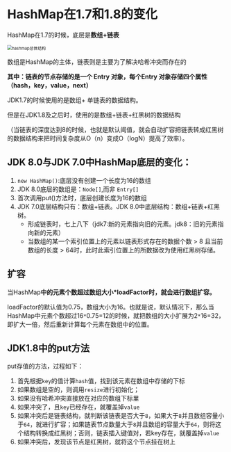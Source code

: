 # HashMap在1.7和1.8的变化

HashMap在1.7的时候，底层是**数组+链表**

<img src="images/hashmap总体结构.png" alt="hashmap总体结构" style="zoom:67%;" />

数组是HashMap的主体，链表则是主要为了解决哈希冲突而存在的 

**其中：链表的节点存储的是一个 Entry 对象，每个Entry 对象存储四个属性（hash，key，value，next）** 



JDK1.7的时候使用的是数组+ 单链表的数据结构。

但是在JDK1.8及之后时，使用的是数组+链表+红黑树的数据结构

（当链表的深度达到8的时候，也就是默认阈值，就会自动扩容把链表转成红黑树的数据结构来把时间复杂度从O（n）变成O（logN）提高了效率）。 



## JDK 8.0与JDK 7.0中HashMap底层的变化：

1. `new HashMap()`:底层没有创建一个长度为16的数组
2. JDK 8.0底层的数组是：`Node[]`,而非 `Entry[]`
3. 首次调用put()方法时，底层创建长度为16的数组
4. JDK 7.0底层结构只有：数组+链表。JDK 8.0中底层结构：数组+链表+红黑树。
   - 形成链表时，七上八下（jdk7:新的元素指向旧的元素。jdk8：旧的元素指向新的元素）
   - 当数组的某一个索引位置上的元素以链表形式存在的数据个数 > 8 且当前数组的长度 > 64时，此时此索引位置上的所数据改为使用红黑树存储。

## 扩容

当HashMap**中的元素个数超过数组大小\*loadFactor时，就会进行数组扩容。**

loadFactor的默认值为0.75，数组大小为16。也就是说，默认情况下，那么当HashMap中元素个数超过16`*`0.75=12的时候，就把数组的大小扩展为2`*`16=32，即扩大一倍，然后重新计算每个元素在数组中的位置。

## JDK1.8中的put方法

put存值的方法，过程如下：

1. 首先根据`key`的值计算`hash`值，找到该元素在数组中存储的下标
2. 如果数组是空的，则调用`resize`进行初始化；
3. 如果没有哈希冲突直接放在对应的数组下标里
4. 如果冲突了，且`key`已经存在，就覆盖掉`value`
5. 如果冲突后是链表结构，就判断该链表是否大于`8`，如果大于`8`并且数组容量小于`64`，就进行扩容；如果链表节点数量大于`8`并且数组的容量大于`64`，则将这个结构转换成红黑树；否则，链表插入键值对，若key存在，就覆盖掉`value`
6. 如果冲突后，发现该节点是红黑树，就将这个节点挂在树上